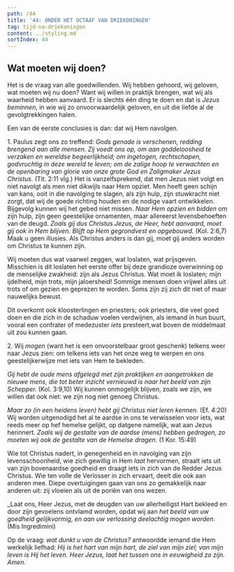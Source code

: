 ```yaml
---
path: /44
title: '44: ONDER HET OCTAAF VAN DRIEKONINGEN'
tag: tijd-na-driekoningen
content: ../styling.md
sortIndex: 44
---
```


## Wat moeten wij doen?

Het is de vraag van alle goedwillenden. Wij hebben gehoord, wij geloven, wat moeten wij nu doen? Want wij willen in praktijk brengen, wat wij als waarheid hebben aanvaard. Er is slechts één ding te doen en dat is _Jezus beminnen_, in wie wij zo onvoorwaardelijk geloven, en uit die liefde al de gevolgtrekkingen halen.

Een van de eerste conclusies is dan: dat wij Hem navolgen.

1\. Paulus zegt ons zo treffend: _Gods genade is verschenen, redding brengend aan alle mensen. Zij voedt ons op, om aan goddeloosheid te verzaken en wereldse begeerlijkheid; om ingetogen, rechtschapen, godvruchtig in deze wereld te leven; om de zalige hoop te verwachten en de openbaring van glorie van onze grote God en Zaligmaker Jezus Christus._ (Tit. 2:11 vlg.) Het is vanzelfsprekend, dat men Jezus niet volgt en niet navolgt als men niet dikwijls naar Hem opziet. Men heeft geen schijn van kans, ooit in die navolging te slagen, als zijn hulp, zijn stuwkracht niet zorgt, dat wij de goede richting houden en de nodige vaart ontwikkelen. Bijgevolg kunnen wij het gebed niet missen. _Naar Hem opzien en bidden_ om zijn hulp, zijn geen geestelijke ornamenten, maar allereerst levensbehoeften van de deugd. _Zoals gij dus Christus Jezus, de Heer, hebt aanvaard, moet gij ook in Hem blijven. Blijft op Hem gegrondvest en opgebouwd._ (Kol. 2:6,7) Maak u geen illusies. Als Christus anders is dan gij, moet gij anders
worden om Christus te kunnen zijn.

Wij moeten dus wat vaarwel zeggen, wat loslaten, wat prijsgeven. Misschien is dit loslaten het eerste offer bij deze grandioze overwinning op de menselijke zwakheid: zijn als Jezus Christus. Wat moet ik loslaten; mijn ijdelheid, mijn trots, mijn jaloersheid! Sommige mensen doen vrijwel alles uit trots of om gezien en geprezen te worden. Soms zijn zij zich dit niet of maar nauwelijks bewust.

Dit overkomt ook kloosterlingen en priesters; ook priesters, die veel goed doen en die zich in de schaduw voelen verdwijnen, als iemand in hun buurt, vooral een confrater of medezuster _iets_ presteert,wat boven de middelmaat uit zou kunnen gaan.

2\. Wij _mogen_ (want het is een onvoorstelbaar groot geschenk) telkens weer naar Jezus zien: om telkens iets van het onze weg te werpen en ons geestelijkerwijze met iets van Hem te bekleden.

_Gij hebt de oude mens afgelegd met zijn praktijken en aangetrokken de nieuwe mens, die tot beter inzicht vernieuwd is naar het beeld van zijn Schepper._ (Kol. 3:9,10) Wij kunnen onmogelijk blijven, zoals we zijn, we willen dat ook niet: we zijn nog niet genoeg Christus.

_Maar zo (in een heidens leven) hebt gij Christus niet leren kennen._ (Ef. 4:20) Wij worden uitgenodigd het al te aardse in ons te verwisselen voor iets, wat reeds meer op hef hemelse gelijkt, op datgene namelijk, wat aan Jezus herinnert. _Zoals wij de gestalte van de aardse (mens) hebben gedragen, zo moeten wij ook de gestalte van de Hemelse dragen._ (1 Kor. 15:49)

Wie tot Christus nadert, in genegenheid en in navolging van zijn levensschoonheid, wie zich gewillig in Hem _laat_ hervormen, straalt iets uit van zijn bovenaardse goedheid en draagt iets in zich van de Redder Jezus Christus. Wie ten volle de Verlosser in zich ervaart, deelt die ook aan anderen mee. Diepe overtuigingen gaan van ons zo gemakkelijk naar anderen uit: zij vloeien als uit de poriën van ons wezen.

_Laat ons, Heer Jezus, met de deugden van uw allerheiligst Hart bekleed en door zijn gevoelens ontvlamd worden, opdat wij aan _het beeld van uw goedheid gelijkvormig, en aan uw verlossing deelachtig mogen worden._ (Mis Ingredimini)

Op de vraag: _wat dunkt u van de Christus?_ antwoordde iemand die Hem werkelijk liefhad: _Hij is het hart van mijn hart, de ziel van mijn ziel; van mijn leven is Hij het leven._ _Heer Jezus, laat het tussen ons in eeuwigheid zo zijn. Amen._
